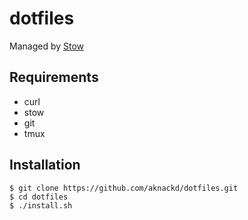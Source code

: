 # dotfiles

Managed by [Stow](https://www.gnu.org/software/stow/)

## Requirements

- curl
- stow
- git
- tmux

## Installation

```console
$ git clone https://github.com/aknackd/dotfiles.git
$ cd dotfiles
$ ./install.sh
```
